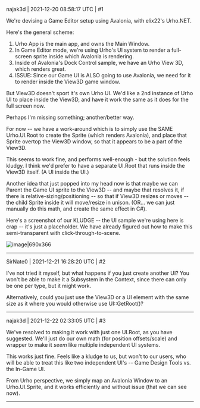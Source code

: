 najak3d | 2021-12-20 08:58:17 UTC | #1

We're devising a Game Editor setup using Avalonia, with elix22's Urho.NET.

Here's the general scheme:
1. Urho App is the main app, and owns the Main Window.
2. In Game Editor mode, we're using Urho's UI system to render a full-screen sprite inside which Avalonia is rendering.
3. Inside of Avalonia's Dock Control sample, we have an Urho View 3D, which renders great.
4. ISSUE:  Since our Game UI is ALSO going to use Avalonia, we need for it to render inside the View3D game window.

But View3D doesn't sport it's own Urho UI.   We'd like a 2nd instance of Urho UI to place inside the View3D, and have it work the same as it does for the full screen now.

Perhaps I'm missing something; another/better way.

For now -- we have a work-around which is to simply use the SAME Urho.UI.Root to create the Sprite (which renders Avalonia), and place that Sprite overtop the View3D window, so that it appears to be a part of the View3D.

This seems to work fine, and performs well-enough - but the solution feels kludgy.   I think we'd prefer to have a separate UI.Root that runs inside the View3D itself.   (A UI inside the UI.)

Another idea that just popped into my head now is that maybe we can Parent the Game UI sprite to the View3D -- and maybe that resolves it, if there is relative-sizing/positioning -- so that if View3D resizes or moves -- the child Sprite inside it will move/resize in unison.   (OR... we can just manually do this math, and create the same effect in C#).

Here's a screenshot of our KLUDGE -- the UI sample we're using here is crap -- it's just a placeholder.   We have already figured out how to make this semi-transparent with click-through-to-scene.

![image|690x366](upload://gEiIlr1fbKLRsfx3FlBFt2J89u4.jpeg)

-------------------------

SirNate0 | 2021-12-21 16:28:20 UTC | #2

I've not tried it myself, but what happens if you just create another UI? You won't be able to make it a Subsystem in the Context, since there can only be one per type, but it might work.

Alternatively, could you just use the View3D or a UI element with the same size as it where you would otherwise use UI::GetRoot()?

-------------------------

najak3d | 2021-12-22 02:33:05 UTC | #3

We've resolved to making it work with just one UI.Root, as you have suggested.   We'll just do our own math (for position offsets/scale) and wrapper to make it *seem* like multiple independent UI systems.

This works just fine.  Feels like a kludge to us, but won't to our users, who will be able to treat this like two independent UI's -- Game Design Tools vs. the In-Game UI.

From Urho perspective, we simply map an Avalonia Window to an Urho.UI.Sprite, and it works efficiently and without issue (that we can see now).

-------------------------

